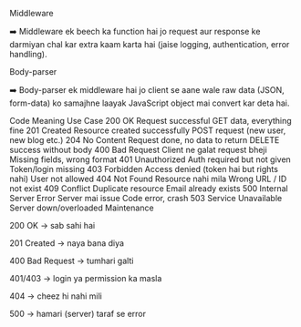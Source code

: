 Middleware

➡️ Middleware ek beech ka function hai jo request aur response ke darmiyan chal kar extra kaam karta hai (jaise logging, authentication, error handling).

Body-parser

➡️ Body-parser ek middleware hai jo client se aane wale raw data (JSON, form-data) ko samajhne laayak JavaScript object mai convert kar deta hai.

Code Meaning Use Case
200 OK Request successful GET data, everything fine
201 Created Resource created successfully POST request (new user, new blog etc.)
204 No Content Request done, no data to return DELETE success without body
400 Bad Request Client ne galat request bheji Missing fields, wrong format
401 Unauthorized Auth required but not given Token/login missing
403 Forbidden Access denied (token hai but rights nahi) User not allowed
404 Not Found Resource nahi mila Wrong URL / ID not exist
409 Conflict Duplicate resource Email already exists
500 Internal Server Error Server mai issue Code error, crash
503 Service Unavailable Server down/overloaded Maintenance

200 OK → sab sahi hai

201 Created → naya bana diya

400 Bad Request → tumhari galti

401/403 → login ya permission ka masla

404 → cheez hi nahi mili

500 → hamari (server) taraf se error
